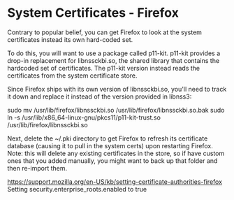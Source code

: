 # System Certificates - Firefox

Contrary to popular belief, you can get Firefox to look at the system certificates instead its own hard-coded set.

To do this, you will want to use a package called p11-kit. p11-kit provides a drop-in replacement for libnssckbi.so, the shared library that contains the hardcoded set of certificates. The p11-kit version instead reads the certificates from the system certificate store.

Since Firefox ships with its own version of libnssckbi.so, you'll need to track it down and replace it instead of the version provided in libnss3:

sudo mv /usr/lib/firefox/libnssckbi.so /usr/lib/firefox/libnssckbi.so.bak
sudo ln -s /usr/lib/x86_64-linux-gnu/pkcs11/p11-kit-trust.so /usr/lib/firefox/libnssckbi.so

Next, delete the ~/.pki directory to get Firefox to refresh its certificate database (causing it to pull in the system certs) upon restarting Firefox. Note: this will delete any existing certificates in the store, so if have custom ones that you added manually, you might want to back up that folder and then re-import them.

https://support.mozilla.org/en-US/kb/setting-certificate-authorities-firefox Setting security.enterprise_roots.enabled to true
